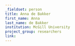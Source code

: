 ```yaml
---
_fieldset: person
title: Anna de Bakker
first_name: Anna
last_name: de Bakker
institution: McGill University
project_group: researchers
link: 
---
```

